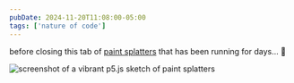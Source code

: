 ```yaml
---
pubDate: 2024-11-20T11:08:00-05:00
tags: ['nature of code']
---
```


before closing this tab of [paint splatters](https://iconix.github.io/rc-natureofcode/exercise_04/) that has been running for days... 🎨

![screenshot of a vibrant p5.js sketch of paint splatters](https://iconix.github.io/rc-natureofcode/exercise_04/paint.png)
